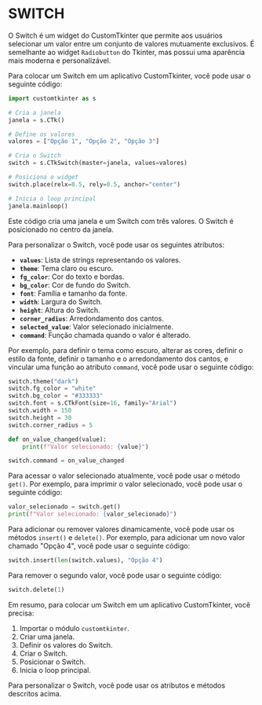 # SWITCH
O Switch é um widget do CustomTkinter que permite aos usuários selecionar um valor entre um conjunto de valores mutuamente exclusivos. É semelhante ao widget `Radiobutton` do Tkinter, mas possui uma aparência mais moderna e personalizável.

Para colocar um Switch em um aplicativo CustomTkinter, você pode usar o seguinte código:

```python
import customtkinter as s

# Cria a janela
janela = s.CTk()

# Define os valores
valores = ["Opção 1", "Opção 2", "Opção 3"]

# Cria o Switch
switch = s.CTkSwitch(master=janela, values=valores)

# Posiciona o widget
switch.place(relx=0.5, rely=0.5, anchor="center")

# Inicia o loop principal
janela.mainloop()
```

Este código cria uma janela e um Switch com três valores. O Switch é posicionado no centro da janela.

Para personalizar o Switch, você pode usar os seguintes atributos:

* **`values`**: Lista de strings representando os valores.
* **`theme`**: Tema claro ou escuro.
* **`fg_color`**: Cor do texto e bordas.
* **`bg_color`**: Cor de fundo do Switch.
* **`font`**: Família e tamanho da fonte.
* **`width`**: Largura do Switch.
* **`height`**: Altura do Switch.
* **`corner_radius`**: Arredondamento dos cantos.
* **`selected_value`**: Valor selecionado inicialmente.
* **`command`**: Função chamada quando o valor é alterado.

Por exemplo, para definir o tema como escuro, alterar as cores, definir o estilo da fonte, definir o tamanho e o arredondamento dos cantos, e vincular uma função ao atributo `command`, você pode usar o seguinte código:

```python
switch.theme("dark")
switch.fg_color = "white"
switch.bg_color = "#333333"
switch.font = s.CTkFont(size=16, family="Arial")
switch.width = 150
switch.height = 30
switch.corner_radius = 5

def on_value_changed(value):
    print(f"Valor selecionado: {value}")

switch.command = on_value_changed
```

Para acessar o valor selecionado atualmente, você pode usar o método `get()`. Por exemplo, para imprimir o valor selecionado, você pode usar o seguinte código:

```python
valor_selecionado = switch.get()
print(f"Valor selecionado: {valor_selecionado}")
```

Para adicionar ou remover valores dinamicamente, você pode usar os métodos `insert()` e `delete()`. Por exemplo, para adicionar um novo valor chamado "Opção 4", você pode usar o seguinte código:

```python
switch.insert(len(switch.values), "Opção 4")
```

Para remover o segundo valor, você pode usar o seguinte código:

```python
switch.delete(1)
```

Em resumo, para colocar um Switch em um aplicativo CustomTkinter, você precisa:

1. Importar o módulo `customtkinter`.
2. Criar uma janela.
3. Definir os valores do Switch.
4. Criar o Switch.
5. Posicionar o Switch.
6. Inicia o loop principal.

Para personalizar o Switch, você pode usar os atributos e métodos descritos acima.